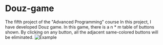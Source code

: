 # Douz-game
The fifth project of the "Advanced Programming" course
In this project, I have developed Douz game. In this game, there is a n * m table of buttons shown. By clicking on any button, all the adjacent same-colored buttons will be eliminated. 
![Example](https://user-images.githubusercontent.com/60043933/90337667-2c38eb80-dff9-11ea-8553-6a131dfe0668.JPG)


